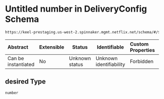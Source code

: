 # Untitled number in DeliveryConfig Schema

```txt
https://keel-prestaging.us-west-2.spinnaker.mgmt.netflix.net/schema/#/$defs/Capacity/properties/desired
```




| Abstract            | Extensible | Status         | Identifiable            | Custom Properties | Additional Properties | Access Restrictions | Defined In                                                    |
| :------------------ | ---------- | -------------- | ----------------------- | :---------------- | --------------------- | ------------------- | ------------------------------------------------------------- |
| Can be instantiated | No         | Unknown status | Unknown identifiability | Forbidden         | Allowed               | none                | [keel.schema.json\*](keel.schema.json "open original schema") |

## desired Type

`number`
